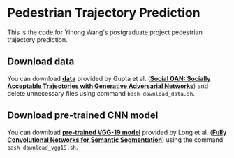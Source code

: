 # Pedestrian Trajectory Prediction

This is the code for Yinong Wang's postgraduate project pedestrian trajectory prediction.


## Download data
You can download **<a href="https://arxiv.org/abs/1803.10892">data</a>** provided by Gupta et al. (**<a href="https://arxiv.org/abs/1803.10892">Social GAN: Socially Acceptable Trajectories with Generative Adversarial Networks</a>**) and delete unnecessary files using command `bash download_data.sh`.



 ## Download pre-trained CNN model

 You can download **<a href="http://www.robots.ox.ac.uk/~vgg/research/very_deep/">pre-trained VGG-19 model</a>** provided by Long et al. (**<a href="https://www.cv-foundation.org/openaccess/content_cvpr_2015/html/Long_Fully_Convolutional_Networks_2015_CVPR_paper.html">Fully Convolutional Networks for Semantic Segmentation</a>**) using the command `bash download_vgg19.sh`.

